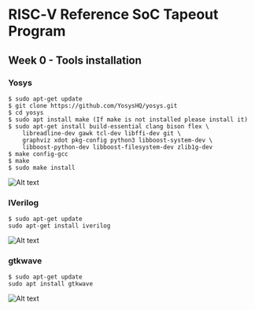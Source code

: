# RISC‑V Reference SoC Tapeout Program

## Week 0 - Tools installation

### Yosys
```
$ sudo apt-get update 
$ git clone https://github.com/YosysHQ/yosys.git 
$ cd yosys 
$ sudo apt install make (If make is not installed please install it)  
$ sudo apt-get install build-essential clang bison flex \
    libreadline-dev gawk tcl-dev libffi-dev git \
    graphviz xdot pkg-config python3 libboost-system-dev \
    libboost-python-dev libboost-filesystem-dev zlib1g-dev 
$ make config-gcc 
$ make  
$ sudo make install 
```
![Alt text](task2/images/yosys_installation.png)

### IVerilog
```
$ sudo apt-get update
sudo apt-get install iverilog 
```
![Alt text](task2/images/iverilog_installation.png)

### gtkwave
```
$ sudo apt-get update
sudo apt install gtkwave
```
![Alt text](task2/images/gtkwave_installation.png)
